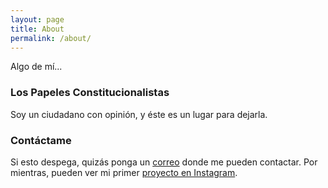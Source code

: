 ```yaml
---
layout: page
title: About
permalink: /about/
---
```


Algo de mí...

### Los Papeles Constitucionalistas

Soy un ciudadano con opinión, y éste es un lugar para dejarla.

### Contáctame

Si esto despega, quizás ponga un [correo](email@email.com) donde me pueden contactar. Por mientras, pueden ver mi primer [proyecto en Instagram](https://instagram.com/lasparedessihablan).
